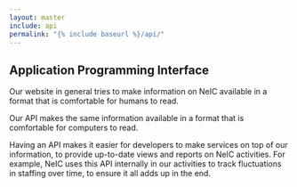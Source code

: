 ```yaml
---
layout: master
include: api
permalink: "{% include baseurl %}/api/"
---
```


## Application Programming Interface

Our website in general tries to make information on NeIC available in a format
that is comfortable for humans to read.

Our API makes the same information available in a format that is comfortable for
computers to read.

Having an API makes it easier for developers to make services on top of our
information, to provide up-to-date views and reports on NeIC activities. For
example, NeIC uses this API internally in our activities to track fluctuations
in staffing over time, to ensure it all adds up in the end.

